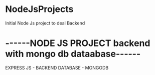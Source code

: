 # NodeJsProjects


Initial Node Js project to deal Backend

# ------NODE JS PROJECT backend with mongo db dataabase------



EXPRESS JS  -  BACKEND 
 DATABASE - MONGODB
